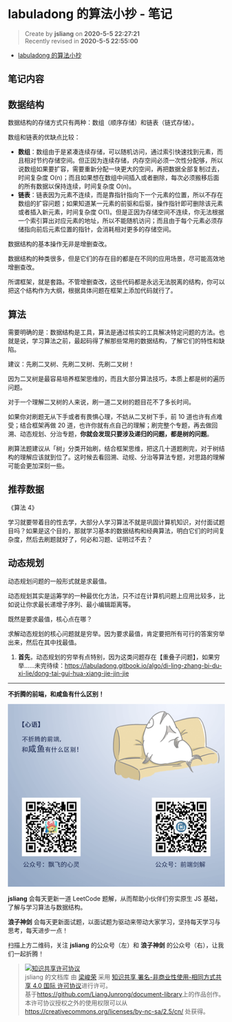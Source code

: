 labuladong 的算法小抄 - 笔记
===

> Create by **jsliang** on **2020-5-5 22:27:21**  
> Recently revised in **2020-5-5 22:55:00**

* [labuladong 的算法小抄](https://labuladong.gitbook.io/algo/)

## 笔记内容

## 数据结构

数据结构的存储方式只有两种：数组（顺序存储）和链表（链式存储）。

数组和链表的优缺点比较：

* **数组**：数组由于是紧凑连续存储，可以随机访问，通过索引快速找到元素，而且相对节约存储空间。但正因为连续存储，内存空间必须一次性分配够，所以说数组如果要扩容，需要重新分配一块更大的空间，再把数据全部复制过去，时间复杂度 O(n)；而且如果想在数组中间插入或者删除，每次必须搬移后面的所有数据以保持连续，时间复杂度 O(n)。
* **链表**：链表因为元素不连续，而是靠指针指向下一个元素的位置，所以不存在数组的扩容问题；如果知道某一元素的前驱和后驱，操作指针即可删除该元素或者插入新元素，时间复杂度 O(1)。但是正因为存储空间不连续，你无法根据一个索引算出对应元素的地址，所以不能随机访问；而且由于每个元素必须存储指向前后元素位置的指针，会消耗相对更多的存储空间。

数据结构的基本操作无非是增删查改。

数据结构的种类很多，但是它们的存在目的都是在不同的应用场景，尽可能高效地增删查改。

所谓框架，就是套路。不管增删查改，这些代码都是永远无法脱离的结构，你可以把这个结构作为大纲，根据具体问题在框架上添加代码就行了。

## 算法

需要明确的是：数据结构是工具，算法是通过核实的工具解决特定问题的方法。也就是说，学习算法之前，最起码得了解那些常用的数据结构，了解它们的特性和缺陷。

建议：先刷二叉树、先刷二叉树、先刷二叉树！

因为二叉树是最容易培养框架思维的，而且大部分算法技巧，本质上都是树的遍历问题。

对于一个理解二叉树的人来说，刷一道二叉树的题目花不了多长时间。

如果你对刷题无从下手或者有畏惧心理，不妨从二叉树下手，前 10 道也许有点难受；结合框架再做 20 道，也许你就有点自己的理解；刷完整个专题，再去做回溯、动态规划、分治专题，**你就会发现只要涉及递归的问题，都是树的问题**。

刷算法题建议从「树」分类开始刷，结合框架思维，把这几十道题刷完，对于树结构的理解应该就到位了。这时候去看回溯、动规、分治等算法专题，对思路的理解可能会更加深刻一些。

## 推荐数据

《算法 4》

学习就要带着目的性去学，大部分人学习算法不就是巩固计算机知识，对付面试题目吗？如果是这个目的，那就学习基本的数据结构和经典算法，明白它们的时间复杂度，然后去刷题就好了，何必和习题、证明过不去？

## 动态规划

动态规划问题的一般形式就是求最值。

动态规划其实是运筹学的一种最优化方法，只不过在计算机问题上应用比较多，比如说让你求最长递增子序列、最小编辑距离等。

既然是要求最值，核心点在哪？

求解动态规划的核心问题就是穷举。因为要求最值，肯定要把所有可行的答案穷举出来，然后在其中找最值。

1. **首先**，动态规划的穷举有点特别，因为这类问题存在【重叠子问题】，如果穷举……未完待续：https://labuladong.gitbook.io/algo/di-ling-zhang-bi-du-xi-lie/dong-tai-gui-hua-xiang-jie-jin-jie

---

**不折腾的前端，和咸鱼有什么区别！**

![图](../../../public-repertory/img/z-index-small.png)

**jsliang** 会每天更新一道 LeetCode 题解，从而帮助小伙伴们夯实原生 JS 基础，了解与学习算法与数据结构。

**浪子神剑** 会每天更新面试题，以面试题为驱动来带动大家学习，坚持每天学习与思考，每天进步一点！

扫描上方二维码，关注 **jsliang** 的公众号（左）和 **浪子神剑** 的公众号（右），让我们一起折腾！

> <a rel="license" href="http://creativecommons.org/licenses/by-nc-sa/4.0/"><img alt="知识共享许可协议" style="border-width:0" src="https://i.creativecommons.org/l/by-nc-sa/4.0/88x31.png" /></a><br /><span xmlns:dct="http://purl.org/dc/terms/" property="dct:title">jsliang 的文档库</span> 由 <a xmlns:cc="http://creativecommons.org/ns#" href="https://github.com/LiangJunrong/document-library" property="cc:attributionName" rel="cc:attributionURL">梁峻荣</a> 采用 <a rel="license" href="http://creativecommons.org/licenses/by-nc-sa/4.0/">知识共享 署名-非商业性使用-相同方式共享 4.0 国际 许可协议</a>进行许可。<br />基于<a xmlns:dct="http://purl.org/dc/terms/" href="https://github.com/LiangJunrong/document-library" rel="dct:source">https://github.com/LiangJunrong/document-library</a>上的作品创作。<br />本许可协议授权之外的使用权限可以从 <a xmlns:cc="http://creativecommons.org/ns#" href="https://creativecommons.org/licenses/by-nc-sa/2.5/cn/" rel="cc:morePermissions">https://creativecommons.org/licenses/by-nc-sa/2.5/cn/</a> 处获得。
